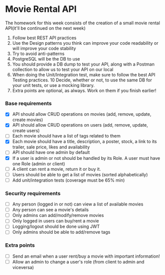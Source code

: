 # Movie Rental API

The homework for this week consists of the creation of a small movie rental API(it'll be continued on the next week)
1. Follow best REST API practices
2. Use the Design patterns you think can improve your code readability or will improve your code stability
3. Try to avoid anti-patterns
4. PostgreSQL will be the DB to use
5. You should provide a DB dump to test your API, along with a Postman collection to allow us to test your API on our local
7. When doing the Unit/Integration test, make sure to follow the best API Testing practices.
10 Decide, whether or not, to use the same DB for your unit tests, or use a mocking library.
11. Extra points are optional, as always. Work on them if you finish earlier!
 
### Base requirements
- [x] API should allow CRUD operations on movies (add, remove, update, create movies)
- [x] API should allow CRUD operations on users (add, remove, update, create users)
- [ ] Each movie should have a list of tags related to them
- [x] Each movie should have a title, description, a poster, stock, a link to its trailer, sale price, likes and availability
- [ ] API should have one admin by default
- [x] If a user is admin or not should be handled by its Role. A user must have one Role (admin or client)
- [ ] A client can rent a movie, return it or buy it.
- [ ] Users should be able to get a list of movies (sorted alphabetically)
- [ ] Add unit/integration tests (coverage must be 65% min)
 
### Security requirements
- [ ] Any person (logged in or not) can view a list of available movies
- [ ] Any person can see a movie's details
- [ ] Only admins can add/modify/remove movies
- [ ] Only logged in users can buy/rent a movie
- [ ] Logging/logout should be done using JWT
- [ ] Only admins should be able to add/remove tags
 
### Extra points
- [ ] Send an email when a user rent/buy a movie with important information!
- [ ] Allow an admin to change a user's role (from client to admin and viceversa)

